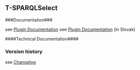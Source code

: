 T-SPARQLSelect
----------

###Documentation###

see [Plugin Documentation](./doc/About.md)
see [Plugin Documentation](./doc/About_sk.md) (in Slovak)

####Technical Documentation####

### Version history ###

see [Changelog](./CHANGELOG.md)